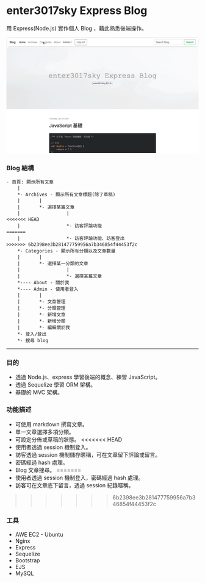 # enter3017sky Express Blog

用 Express(Node.js) 實作個人 Blog ，藉此熟悉後端操作。

![image](https://raw.githubusercontent.com/enter3017sky/mentor-program-2nd-blog/master/picture/nodeblog.gif)

### Blog 結構

```
- 首頁: 顯示所有文章
    |
    *- Archives - 顯示所有文章標題(除了草稿)
    |       |
    |       *- 選擇某篇文章
    |                 |
<<<<<<< HEAD
    |                 *- 訪客評論功能
=======
    |                 *- 訪客評論功能、訪客登出
>>>>>>> 6b2398ee3b281477759956a7b346854f44453f2c
    *- Categories - 顯示所有分類以及文章數量
    |       |
    |       *- 選擇某一分類的文章
    |                 |
    |                 *- 選擇某篇文章
    *---- About - 關於我
    *---- Admin - 使用者登入
    |       |
    |       *- 文章管理
    |       *- 分類管理
    |       *- 新增文章
    |       *- 新增分類
    |       *- 編輯關於我
    *- 登入/登出
    *- 搜尋 blog
```

---

### 目的

- 透過 Node.js、express 學習後端的概念、練習 JavaScript。
- 透過 Sequelize 學習 ORM 架構。
- 基礎的 MVC 架構。

### 功能描述

- 可使用 markdown 撰寫文章。
- 單一文章選擇多項分類。
- 可設定分佈或草稿的狀態。
<<<<<<< HEAD
- 使用者透過 session 機制登入。
- 訪客透過 session 機制儲存暱稱，可在文章留下評論或留言。
- 密碼經過 hash 處理。
- Blog 文章搜尋。
=======
- 使用者透過 session 機制登入，密碼經過 hash 處理。
- 訪客可在文章底下留言，透過 session 紀錄暱稱。
>>>>>>> 6b2398ee3b281477759956a7b346854f44453f2c

### 工具

- AWE EC2 - Ubuntu
- Nginx
- Express
- Sequelize
- Bootstrap
- EJS
- MySQL
